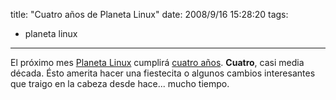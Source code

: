 title: "Cuatro años de Planeta Linux"
date: 2008/9/16 15:28:20
tags:
- planeta linux
---
El próximo mes <a href="http://planetalinux.org" target="_blank">Planeta Linux</a> cumplirá <a href="http://log.damog.net/2004/10/planetalinux/">cuatro años</a>. <strong>Cuatro</strong>, casi media década. Ésto amerita hacer una fiestecita o algunos cambios interesantes que traigo en la cabeza desde hace... mucho tiempo.